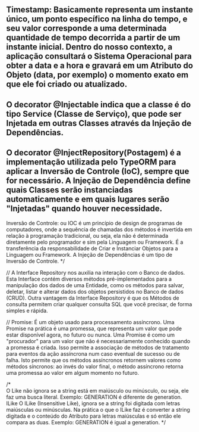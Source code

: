 




## Timestamp: Basicamente representa um instante único, um ponto específico na linha do tempo, e seu valor corresponde a uma determinada quantidade de tempo decorrida a partir de um instante inicial. Dentro do nosso contexto, a aplicação consultará o Sistema Operacional para obter a data e a hora e gravará em um Atributo do Objeto (data, por exemplo) o momento exato em que ele foi criado ou atualizado.

## O decorator @Injectable indica que a classe é do tipo Service (Classe de Serviço), que pode ser Injetada em outras Classes através da Injeção de Dependências.


## O decorator @InjectRepository(Postagem) é a implementação utilizada pelo TypeORM para aplicar a Inversão de Controle (IoC), sempre que for necessário. A Injeção de Dependência define quais Classes serão instanciadas automaticamente e em quais lugares serão "Injetadas" quando houver necessidade.

Inversão de Controle: ou IOC é um princípio de design de programas de computadores, onde a sequência de chamadas dos métodos é invertida em relação à programação tradicional, ou seja, ela não é determinada diretamente pelo programador e sim pela Linguagem ou Framework. É a transferência da responsabilidade de Criar e Instanciar Objetos para a Linguagem ou Framework. A Injeção de Dependências é um tipo de Inversão de Controle. */


// A Interface Repository nos auxilia na interação com o Banco de dados. Esta Interface contém diversos métodos pré-implementados para a manipulação dos dados de uma Entidade, como os métodos para salvar, deletar, listar e alterar dados dos objetos persistidos no Banco de dados (CRUD). Outra vantagem da Interface Repository é que os Métodos de consulta permitem criar qualquer consulta SQL que você precisar, de forma simples e rápida.

// Promise: É um objeto usado para processamento assíncrono. Uma Promise na prática é uma promessa, que representa um valor que pode estar disponível agora, no futuro ou nunca. Uma Promise é como um "procurador" para um valor que não é necessariamente conhecido quando a promessa é criada. Isso permite a associação de métodos de tratamento para eventos da ação assíncrona num caso eventual de sucesso ou de falha. Isto permite que os métodos assíncronos retornem valores como métodos síncronos: ao invés do valor final, o método assíncrono retorna uma promessa ao valor em algum momento no futuro.

/*	
 O Like não ignora se a string está em maiúsculo ou minúsculo, ou seja, ele faz uma busca literal.
 Exemplo: GENERATION é diferente de generation.
 ILike	O ILike (Insensitive Like), ignora se a string foi digitada com letras maiúsculas ou minúsculas. Na prática o que o ILike faz é converter a string digitada e o conteúdo do Atributo para letras maiúsculas e só então ele compara as duas.
 Exemplo: GENERATION é igual a generation.
 */
